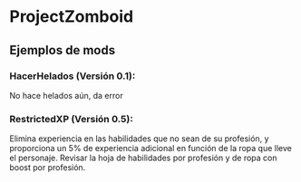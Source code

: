# ProjectZomboid

## Ejemplos de mods

### HacerHelados (Versión 0.1): 
No hace helados aún, da error

### RestrictedXP (Versión 0.5): 
Elimina experiencia en las habilidades que no sean de su profesión, y proporciona un 5% de experiencia adicional en función de la ropa que lleve el personaje. Revisar la hoja de habilidades por profesión y de ropa con boost por profesión.
